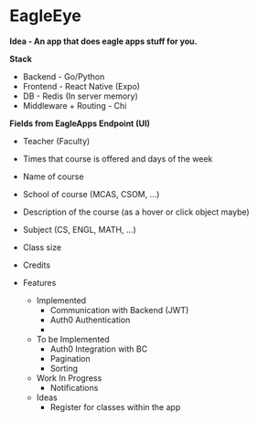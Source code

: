# EagleEye

**Idea - An app that does eagle apps stuff for you.** 

**Stack** 

- Backend - Go/Python
- Frontend - React Native (Expo)
- DB - Redis (In server memory)
- Middleware + Routing - Chi

**Fields from EagleApps Endpoint (UI)**

- Teacher (Faculty)
- Times that course is offered and days of the week
- Name of course
- School of course (MCAS, CSOM, ...)
- Description of the course (as a hover or click object maybe)
- Subject (CS, ENGL, MATH, ...)
- Class size
- Credits

- Features
    - Implemented
        - Communication with Backend (JWT)
        - Auth0 Authentication
        - 
    - To be Implemented
        - Auth0 Integration with BC
        - Pagination
        - Sorting
    - Work In Progress
        - Notifications
    - Ideas
        - Register for classes within the app
